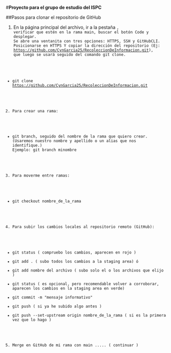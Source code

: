 #**Proyecto para el grupo de estudio del ISPC**

##Pasos para clonar el repositorio de GitHub

1. En la página principal del archivo, ir a la pestaña <Code>, verificar que estén en la rama main, buscar el botón Code y desplegar. Se abre una ventanita con tres opciones: HTTPS, SSH y GitHubCLI. Posicionarse en HTTPS Y copiar la dirección del repositorio (Ej: https://github.com/CynGarcia25/RecoleccionDeInformacion.git), que luego se usará seguido del comando git clone.

- git clone https://github.com/CynGarcia25/RecoleccionDeInformacion.git

2. Para crear una rama: 
- git branch, seguido del nombre de la rama que quiero crear. (Usaremos nuestro nombre y apellido o un alias que nos identifique.)
Ejemplo: git branch minombre

3. Para moverme entre ramas:

- git checkout nombre_de_la_rama

4. Para subir los cambios locales al repositorio remoto (GitHub):
- git status ( compruebo los cambios, aparecen en rojo )
- git add . ( subo todos los cambios a la staging area) ó
- git add nombre del archivo ( subo solo el o los archivos que elijo )
- git status ( es opcional, pero recomendable volver a corroborar, aparecen los cambios en la staging area en verde)
- git commit -m "mensaje informativo"
- git push ( si ya he subido algo antes )
- git push --set-upstream origin nombre_de_la_rama ( si es la primera vez que lo hago )

5. Merge en GitHub de mi rama con main ..... ( continuar )